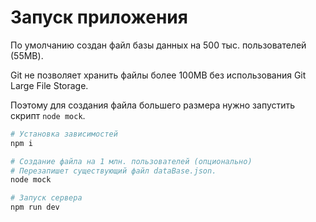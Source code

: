 # Запуск приложения

По умолчанию создан файл базы данных на 500 тыс. пользователей (55MB).

Git не позволяет хранить файлы более 100MB без использования Git Large File Storage.

Поэтому для создания файла большего размера нужно запустить скрипт `node mock`.

```bash
# Установка зависимостей
npm i

# Создание файла на 1 млн. пользователей (опционально)
# Перезапишет существующий файл dataBase.json.
node mock

# Запуск сервера
npm run dev
```
